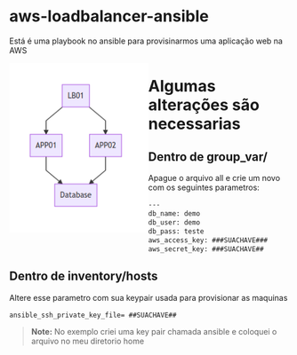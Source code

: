# aws-loadbalancer-ansible
Está é uma playbook no ansible para provisinarmos uma aplicação web na AWS

<div align="center" style="float: left">
  <img alt="chart" width="250" src="https://github.com/guilhermewolf/aws-loadbalancer-ansible/blob/master/chart.png" />
</div>



# Algumas alterações são necessarias
## Dentro de group_var/
  Apague o arquivo all e crie um novo com os seguintes parametros:

    ---
    db_name: demo
    db_user: demo
    db_pass: teste
    aws_access_key: ###SUACHAVE###
    aws_secret_key: ###SUACHAVE##
## Dentro de inventory/hosts
  Altere esse parametro com sua keypair usada para provisionar as maquinas

    ansible_ssh_private_key_file= ##SUACHAVE##
  > **Note:** No exemplo criei uma key pair chamada ansible e coloquei o arquivo no meu diretorio home
